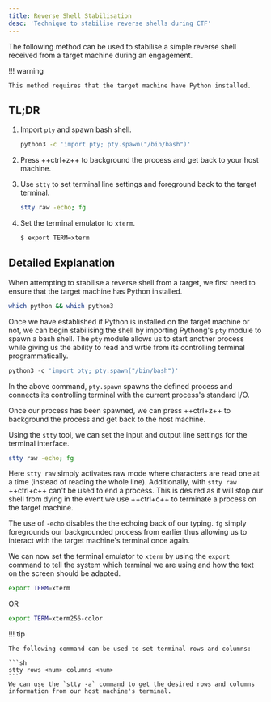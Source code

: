 ```yaml
---
title: Reverse Shell Stabilisation
desc: 'Technique to stabilise reverse shells during CTF'
---
```

The following method can be used to stabilise a simple reverse shell received from a target machine during an engagement. 

!!! warning

    This method requires that the target machine have Python installed.

## TL;DR
1. Import `pty` and spawn bash shell.

    ```sh
    python3 -c 'import pty; pty.spawn("/bin/bash")'
    ```

2. Press ++ctrl+z++ to background the process and get back to your host machine.

3. Use `stty` to set terminal line settings and foreground back to the target terminal.

    ```sh
    stty raw -echo; fg
    ```

4. Set the terminal emulator to `xterm`.

    ```sh
    $ export TERM=xterm
    ```

## Detailed Explanation
When attempting to stabilise a reverse shell from a target, we first need to ensure that the target machine has Python installed.

```sh
which python && which python3
```
Once we have established if Python is installed on the target machine or not, we can begin stabilising the shell by importing Pythong's `pty` module to spawn a bash shell. The `pty` module allows us to start another process while giving us the ability to read and wrtie from its controlling terminal programmatically.

```python
python3 -c 'import pty; pty.spawn("/bin/bash")'
```
In the above command, `pty.spawn` spawns the defined process and connects its controlling terminal with the current process's standard I/O.

Once our process has been spawned, we can press ++ctrl+z++ to background the process and get back to the host machine.

Using the `stty` tool, we can set the input and output line settings for the terminal interface.

```sh
stty raw -echo; fg
```
Here `stty raw` simply activates raw mode where characters are read one at a time (instead of reading the whole line). Additionally, with `stty raw` ++ctrl+c++ can't be used to end a process. This is desired as it will stop our shell from dying in the event we use ++ctrl+c++ to terminate a process on the target machine.

The use of `-echo` disables the the echoing back of our typing. `fg` simply foregrounds our backgrounded process from earlier thus allowing us to interact with the target machine's terminal once again.

We can now set the terminal emulator to `xterm` by using the `export` command to tell the system which terminal we are using and how the text on the screen should be adapted.

```sh
export TERM=xterm
```
OR

```sh
export TERM=xterm256-color
```

!!! tip

    The following command can be used to set terminal rows and columns: 

    ```sh
    stty rows <num> columns <num>
    ```
    We can use the `stty -a` command to get the desired rows and columns information from our host machine's terminal.
